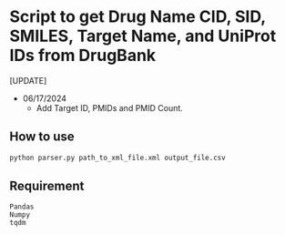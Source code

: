 # Script to get Drug Name CID, SID, SMILES, Target Name, and UniProt IDs from DrugBank

[UPDATE]
- 06/17/2024
  - Add Target ID, PMIDs and PMID Count.

## How to use

```python
python parser.py path_to_xml_file.xml output_file.csv
```
## Requirement

```
Pandas
Numpy
tqdm
```
